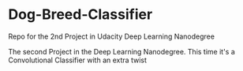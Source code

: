 # Dog-Breed-Classifier
Repo for the 2nd Project in Udacity Deep Learning Nanodegree

The second Project in the Deep Learning Nanodegree. This time it's a Convolutional Classifier with an extra twist
